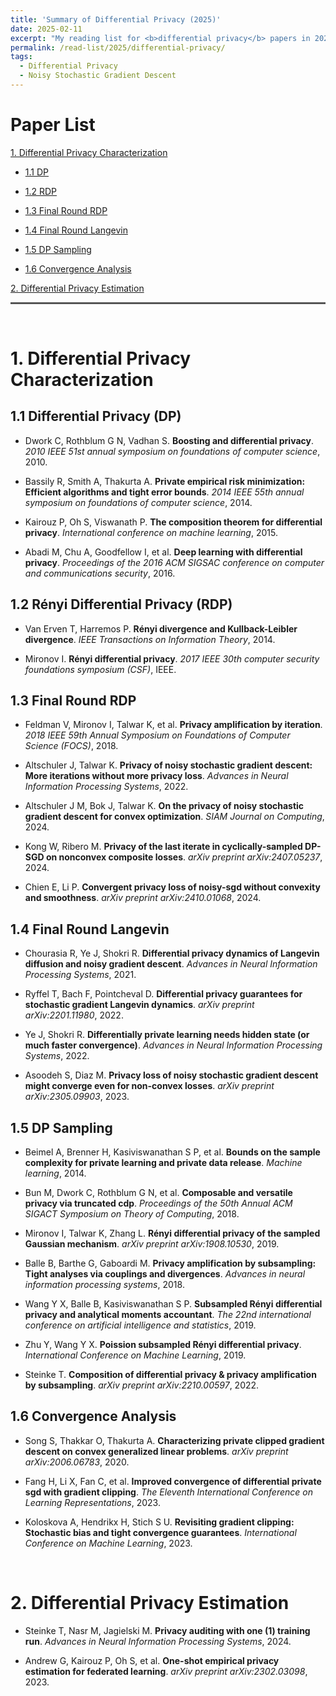 ```yaml
---
title: 'Summary of Differential Privacy (2025)'
date: 2025-02-11
excerpt: "My reading list for <b>differential privacy</b> papers in 2025."
permalink: /read-list/2025/differential-privacy/
tags:
  - Differential Privacy
  - Noisy Stochastic Gradient Descent
---
```




# Paper List 

[1. Differential Privacy Characterization](#jump_1)

* [1.1 DP](#jump_1-1)

* [1.2 RDP](#jump_1-2)

* [1.3 Final Round RDP](#jump_1-3)

* [1.4 Final Round Langevin](#jump_1-4)

* [1.5 DP Sampling](#jump_1-5)

* [1.6 Convergence Analysis](#jump_1-6)

[2. Differential Privacy Estimation](#jump_2)

<!-- [3. Differential Privacy for Federated Learning](#jump_3)

[4. Differential Privacy for Decentralized Federated Learning](#jump_4)

[5. Differential Privacy for Wireless Federated Learning](#jump_5)

[6. Differential Privacy for Wireless Decentralized Federated Learning](#jump_6) -->


<hr style="height:0px;border:none;border-top:3px solid #555555;" />
<br>


# <span id="jump_1"> 1. Differential Privacy Characterization </span>


## <span id="jump_1-1"> 1.1 Differential Privacy (DP) </span>

* Dwork C, Rothblum G N, Vadhan S. **Boosting and differential privacy**. *2010 IEEE 51st annual symposium on foundations of computer science*, 2010.

* Bassily R, Smith A, Thakurta A. **Private empirical risk minimization: Efficient algorithms and tight error bounds**. *2014 IEEE 55th annual symposium on foundations of computer science*, 2014.

* Kairouz P, Oh S, Viswanath P. **The composition theorem for differential privacy**. *International conference on machine learning*, 2015.

* Abadi M, Chu A, Goodfellow I, et al. **Deep learning with differential privacy**. *Proceedings of the 2016 ACM SIGSAC conference on computer and communications security*, 2016.



## <span id="jump_1-2"> 1.2 Rényi Differential Privacy (RDP) </span>

* Van Erven T, Harremos P. **Rényi divergence and Kullback-Leibler divergence**. *IEEE Transactions on Information Theory*, 2014.

* Mironov I. **Rényi differential privacy**. *2017 IEEE 30th computer security foundations symposium (CSF)*, IEEE.

## <span id="jump_1-3"> 1.3 Final Round RDP </span>

* Feldman V, Mironov I, Talwar K, et al. **Privacy amplification by iteration**. *2018 IEEE 59th Annual Symposium on Foundations of Computer Science (FOCS)*, 2018.

* Altschuler J, Talwar K. **Privacy of noisy stochastic gradient descent: More iterations without more privacy loss**. *Advances in Neural Information Processing Systems*, 2022.

* Altschuler J M, Bok J, Talwar K. **On the privacy of noisy stochastic gradient descent for convex optimization**. *SIAM Journal on Computing*, 2024.

* Kong W, Ribero M. **Privacy of the last iterate in cyclically-sampled DP-SGD on nonconvex composite losses**. *arXiv preprint arXiv:2407.05237*, 2024.

* Chien E, Li P. **Convergent privacy loss of noisy-sgd without convexity and smoothness**. *arXiv preprint arXiv:2410.01068*, 2024.

## <span id="jump_1-4"> 1.4 Final Round Langevin </span>

* Chourasia R, Ye J, Shokri R. **Differential privacy dynamics of Langevin diffusion and noisy gradient descent**. *Advances in Neural Information Processing Systems*, 2021.

* Ryffel T, Bach F, Pointcheval D. **Differential privacy guarantees for stochastic gradient Langevin dynamics**. *arXiv preprint arXiv:2201.11980*, 2022.

* Ye J, Shokri R. **Differentially private learning needs hidden state (or much faster convergence)**. *Advances in Neural Information Processing Systems*, 2022.

* Asoodeh S, Diaz M. **Privacy loss of noisy stochastic gradient descent might converge even for non-convex losses**. *arXiv preprint arXiv:2305.09903*, 2023.

## <span id="jump_1-5"> 1.5 DP Sampling </span>

* Beimel A, Brenner H, Kasiviswanathan S P, et al. **Bounds on the sample complexity for private learning and private data release**. *Machine learning*, 2014.

* Bun M, Dwork C, Rothblum G N, et al. **Composable and versatile privacy via truncated cdp**. *Proceedings of the 50th Annual ACM SIGACT Symposium on Theory of Computing*, 2018.

* Mironov I, Talwar K, Zhang L. **Rényi differential privacy of the sampled Gaussian mechanism**. *arXiv preprint arXiv:1908.10530*, 2019.

* Balle B, Barthe G, Gaboardi M. **Privacy amplification by subsampling: Tight analyses via couplings and divergences**. *Advances in neural information processing systems*, 2018.

* Wang Y X, Balle B, Kasiviswanathan S P. **Subsampled Rényi differential privacy and analytical moments accountant**. *The 22nd international conference on artificial intelligence and statistics*, 2019.

* Zhu Y, Wang Y X. **Poission subsampled Rényi differential privacy**. *International Conference on Machine Learning*, 2019.

* Steinke T. **Composition of differential privacy & privacy amplification by subsampling**. *arXiv preprint arXiv:2210.00597*, 2022.

## <span id="jump_1-6"> 1.6 Convergence Analysis </span>

* Song S, Thakkar O, Thakurta A. **Characterizing private clipped gradient descent on convex generalized linear problems**. *arXiv preprint arXiv:2006.06783*, 2020.

* Fang H, Li X, Fan C, et al. **Improved convergence of differential private sgd with gradient clipping**. *The Eleventh International Conference on Learning Representations*, 2023.

* Koloskova A, Hendrikx H, Stich S U. **Revisiting gradient clipping: Stochastic bias and tight convergence guarantees**. *International Conference on Machine Learning*, 2023.


<br>

# <span id="jump_2"> 2. Differential Privacy Estimation </span>

* Steinke T, Nasr M, Jagielski M. **Privacy auditing with one (1) training run**. *Advances in Neural Information Processing Systems*, 2024.

* Andrew G, Kairouz P, Oh S, et al. **One-shot empirical privacy estimation for federated learning**. *arXiv preprint arXiv:2302.03098*, 2023.


<!-- <br>

# <span id="jump_3"> 3. Differential Privacy for Federated Learning </span>

TBD.

<br>

# <span id="jump_4"> 4. Differential Privacy for Decentralized Federated Learning </span>

TBD.

<br>

# <span id="jump_5"> 5. Differential Privacy for Wireless Federated Learning </span>

TBD.
<br>

# <span id="jump_6"> 6. Differential Privacy for Wireless Decentralized Federated Learning </span>

TBD. -->